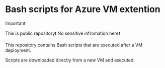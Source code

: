 # Bash scripts for Azure VM extention

> [!IMPORTANT]
> This is public repository❗ No sensitive infromation here❗

This repository contains Bash scripts that are executed after a VM deployment.

Scripts are downloaded directly from a new VM and executed.